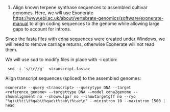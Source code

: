 1. Align known terpene synthase sequences to assembled cultivar genomes. Here, we will use Exonerate https://www.ebi.ac.uk/about/vertebrate-genomics/software/exonerate-manual to align coding sequences to the genome while allowing large gaps to account for introns.

Since the fasta files with cdna sequences were created under Windows, we will need to remove carriage returns, otherwise Exonerate will not read them.

We will use *sed* to modify files in place with -i option:
```
 sed -i 's/\r//g'  <transcript.fasta>
```

Align transcript sequences (spliced) to the assembled genomes:
```
exonerate --query <transcript> --querytype DNA --target <reference_genome> --targettype DNA --model cdna2genome --showalignment no --showvulgar no --showtargetgff no --ryo "%qi\t%ti\t%qab\t%qae\t%tab\t%tae\n" --minintron 10 --maxintron 1500 | head 
```





 
